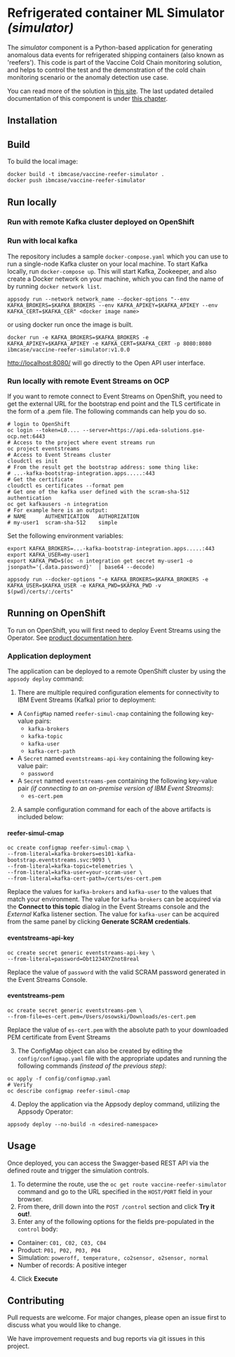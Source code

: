 # Refrigerated container ML Simulator _(simulator)_

The _simulator_ component is a Python-based application for generating anomalous data events for refrigerated shipping containers (also known as 'reefers'). This code is part of the Vaccine Cold Chain monitoring solution, and helps to control the test and the demonstration of the cold chain monitoring scenario or the anomaly detection use case.

You can read more of the solution in [this site](https://ibm-cloud-architecture.github.io/vaccine-solution-main/).
The last updated detailed documentation of this component is under [this chapter](https://ibm-cloud-architecture.github.io/vaccine-solution-main/solution/reefer-iot/).

## Installation


## Build

To build the local image:

```shell
docker build -t ibmcase/vaccine-reefer-simulator .
docker push ibmcase/vaccine-reefer-simulator
```

## Run locally

### Run with remote Kafka cluster deployed on OpenShift


### Run with local kafka 
The repository includes a sample `docker-compose.yaml` which you can use to run a single-node Kafka cluster on your local machine. To start Kafka locally, run `docker-compose up`. This will start Kafka, Zookeeper, and also create a Docker network on your machine, which you can find the name of by running `docker network list`.

`appsody run --network network_name --docker-options "--env KAFKA_BROKERS=$KAFKA_BROKERS --env KAFKA_APIKEY=$KAFKA_APIKEY --env KAFKA_CERT=$KAFKA_CER" <docker image name>`

or using docker run once the image is built.

`docker run -e KAFKA_BROKERS=$KAFKA_BROKERS -e KAFKA_APIKEY=$KAFKA_APIKEY -e KAFKA_CERT=$KAFKA_CERT -p 8080:8080 ibmcase/vaccine-reefer-simulator:v1.0.0`

[http://localhost:8080/](http://localhost:8080/) will go directly to the Open API user interface.

### Run locally with remote Event Streams on OCP

If you want to remote connect to Event Streams on OpenShift, you need to get the external URL for the bootstrap end point and the TLS certificate in the form of a .pem file. The following commands can help you do so.

```shell
# login to OpenShift
oc login --token=L0.... --server=https://api.eda-solutions.gse-ocp.net:6443
# Access to the project where event streams run
oc project eventstreams
# Access to Event Streams cluster
cloudctl es init
# From the result get the bootstrap address: some thing like:
# ...-kafka-bootstrap-integration.apps.....:443
# Get the certificate
cloudctl es certificates --format pem
# Get one of the kafka user defined with the scram-sha-512 authentication
oc get kafkausers -n integration
# For example here is an output:
# NAME      AUTHENTICATION   AUTHORIZATION
# my-user1  scram-sha-512    simple
```

Set the following environment variables:

```shell
export KAFKA_BROKERS=...-kafka-bootstrap-integration.apps.....:443
export KAFKA_USER=my-user1
export KAFKA_PWD=$(oc -n integration get secret my-user1 -o jsonpath='{.data.password}'  | base64 --decode)
```

```shell
appsody run --docker-options "-e KAFKA_BROKERS=$KAFKA_BROKERS -e KAFKA_USER=$KAFKA_USER -e KAFKA_PWD=$KAFKA_PWD -v $(pwd)/certs/:/certs"
```


## Running on OpenShift

To run on OpenShift, you will first need to deploy Event Streams using the Operator. See [product documentation here](https://ibm.github.io/event-streams/installing/installing/).

### Application deployment

The application can be deployed to a remote OpenShift cluster by using the `appsody deploy` command:

1. There are multiple required configuration elements for connectivity to IBM Event Streams (Kafka) prior to deployment:

  - A `ConfigMap` named `reefer-simul-cmap` containing the following key-value pairs:
    -  `kafka-brokers`
    -  `kafka-topic`
    -  `kafka-user`
    -  `kafka-cert-path`
  - A `Secret` named `eventstreams-api-key` containing the following key-value pair:
    - `password`
  - A `Secret` named `eventstreams-pem` containing the following key-value pair _(if connecting to an on-premise version of IBM Event Streams)_:
    - `es-cert.pem`

2. A sample configuration command for each of the above artifacts is included below:

  #### reefer-simul-cmap

  ```
  oc create configmap reefer-simul-cmap \
  --from-literal=kafka-brokers=es101-kafka-bootstrap.eventstreams.svc:9093 \
  --from-literal=kafka-topic=telemetries \
  --from-literal=kafka-user=your-scram-user \
  --from-literal=kafka-cert-path=/certs/es-cert.pem
  ```

  Replace the values for `kafka-brokers` and `kafka-user` to the values that match your environment. The value for `kafka-brokers` can be acquired via the **Connect to this topic** dialog in the Event Streams console and the _External_ Kafka listener section. The value for `kafka-user` can be acquired from the same panel by clicking **Generate SCRAM credentials**.

  #### eventstreams-api-key

  ```
  oc create secret generic eventstreams-api-key \
  --from-literal=password=Obt1234XYZnot8real
  ```

  Replace the value of `password` with the valid SCRAM password generated in the Event Streams Console.

  #### eventstreams-pem

  ```
  oc create secret generic eventstreams-pem \
  --from-file=es-cert.pem=/Users/osowski/Downloads/es-cert.pem
  ```
  Replace the value of `es-cert.pem` with the absolute path to your downloaded PEM certificate from Event Streams

3. The ConfigMap object can also be created by editing the `config/configmap.yaml` file with the appropriate updates and running the following commands _(instead of the previous step)_:

  ```shell
  oc apply -f config/configmap.yaml
  # Verify
  oc describe configmap reefer-simul-cmap
  ```

4. Deploy the application via the Appsody deploy command, utilizing the Appsody Operator:

  ```shell
  appsody deploy --no-build -n <desired-namespace>
  ```


## Usage

Once deployed, you can access the Swagger-based REST API via the defined route and trigger the simulation controls.

1. To determine the route, use the `oc get route vaccine-reefer-simulator` command and go to the URL specified in the `HOST/PORT` field in your browser.
2. From there, drill down into the `POST /control` section and click **Try it out!**.
3. Enter any of the following options for the fields pre-populated in the `control` body:

  - Container: `C01, C02, C03, C04`
  - Product: `P01, P02, P03, P04`
  - Simulation: `poweroff, temperature, co2sensor, o2sensor, normal`
  - Number of records: A positive integer

4. Click **Execute**

## Contributing

Pull requests are welcome. For major changes, please open an issue first to discuss what you would like to change.

We have improvement requests and bug reports via git issues in this project.
